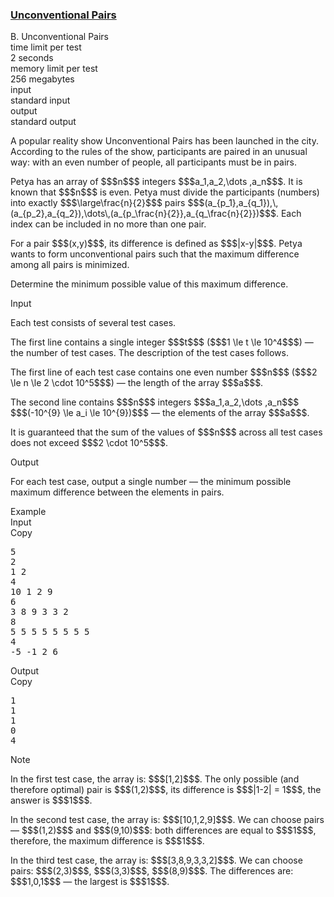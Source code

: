 <h3><a href="https://codeforces.com/contest/2149/problem/B" target="_blank" rel="noopener noreferrer">Unconventional Pairs</a></h3>

<div class="header"><div class="title">B. Unconventional Pairs</div><div class="time-limit"><div class="property-title">time limit per test</div>2 seconds</div><div class="memory-limit"><div class="property-title">memory limit per test</div>256 megabytes</div><div class="input-file input-standard"><div class="property-title">input</div>standard input</div><div class="output-file output-standard"><div class="property-title">output</div>standard output</div></div><div><p>A popular reality show <span class="tex-font-style-it">Unconventional Pairs</span> has been launched in the city. According to the rules of the show, participants are paired in an unusual way: with an even number of people, all participants must be in pairs.</p><p>Petya has an array of $$$n$$$ integers $$$a_1,a_2,\dots ,a_n$$$. It is known that $$$n$$$ is even. Petya must divide the participants (numbers) into exactly $$$\large\frac{n}{2}$$$ pairs $$$(a_{p_1},a_{q_1}),\,(a_{p_2},a_{q_2}),\dots\,(a_{p_\frac{n}{2}},a_{q_\frac{n}{2}})$$$. Each index can be included in no more than one pair.</p><p>For a pair $$$(x,y)$$$, its <span class="tex-font-style-it">difference</span> is defined as $$$|x-y|$$$. Petya wants to form <span class="tex-font-style-it">unconventional pairs</span> such that the <span class="tex-font-style-bf">maximum</span> difference among all pairs is minimized.</p><p>Determine the minimum possible value of this maximum difference.</p></div><div class="input-specification"><div class="section-title">Input</div><p>Each test consists of several test cases.</p><p>The first line contains a single integer $$$t$$$ ($$$1 \le t \le 10^4$$$) — the number of test cases. The description of the test cases follows.</p><p>The first line of each test case contains one even number $$$n$$$ ($$$2 \le n \le 2 \cdot 10^5$$$) — the length of the array $$$a$$$.</p><p>The second line contains $$$n$$$ integers $$$a_1,a_2,\dots ,a_n$$$ $$$(-10^{9} \le a_i \le 10^{9})$$$ — the elements of the array $$$a$$$.</p><p>It is guaranteed that the sum of the values of $$$n$$$ across all test cases does not exceed $$$2 \cdot 10^5$$$.</p></div><div class="output-specification"><div class="section-title">Output</div><p>For each test case, output a single number — the minimum possible maximum difference between the elements in pairs.</p></div><div class="sample-tests"><div class="section-title">Example</div><div class="sample-test"><div class="input"><div class="title">Input<div title="Copy" data-clipboard-target="#id0009088193218955609" id="id0022948240239616224" class="input-output-copier">Copy</div></div><pre id="id0009088193218955609"><div class="test-example-line test-example-line-even test-example-line-0">5</div><div class="test-example-line test-example-line-odd test-example-line-1">2</div><div class="test-example-line test-example-line-odd test-example-line-1">1 2</div><div class="test-example-line test-example-line-even test-example-line-2">4</div><div class="test-example-line test-example-line-even test-example-line-2">10 1 2 9</div><div class="test-example-line test-example-line-odd test-example-line-3">6</div><div class="test-example-line test-example-line-odd test-example-line-3">3 8 9 3 3 2</div><div class="test-example-line test-example-line-even test-example-line-4">8</div><div class="test-example-line test-example-line-even test-example-line-4">5 5 5 5 5 5 5 5</div><div class="test-example-line test-example-line-odd test-example-line-5">4</div><div class="test-example-line test-example-line-odd test-example-line-5">-5 -1 2 6</div></pre></div><div class="output"><div class="title">Output<div title="Copy" data-clipboard-target="#id0009609642130546447" id="id0027622764025061297" class="input-output-copier">Copy</div></div><pre id="id0009609642130546447">1
1
1
0
4
</pre></div></div></div><div class="note"><div class="section-title">Note</div><p>In the first test case, the array is: $$$[1,2]$$$. The only possible (and therefore optimal) pair is $$$(1,2)$$$, its difference is $$$|1-2| = 1$$$, the answer is $$$1$$$.</p><p>In the second test case, the array is: $$$[10,1,2,9]$$$. We can choose pairs — $$$(1,2)$$$ and $$$(9,10)$$$: both differences are equal to $$$1$$$, therefore, the maximum difference is $$$1$$$.</p><p>In the third test case, the array is: $$$[3,8,9,3,3,2]$$$. We can choose pairs: $$$(2,3)$$$, $$$(3,3)$$$, $$$(8,9)$$$. The differences are: $$$1,0,1$$$ — the largest is $$$1$$$.</p></div>